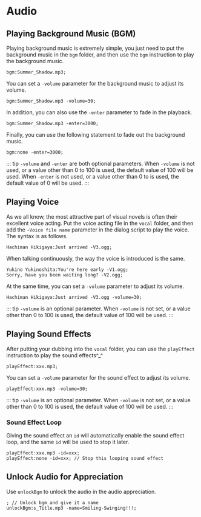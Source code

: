 # Audio

## Playing Background Music (BGM)

Playing background music is extremely simple, you just need to put the background music in the `bgm` folder, and then use the `bgm` instruction to play the background music.

``` ws
bgm:Summer_Shadow.mp3;
```

You can set a `-volume` parameter for the background music to adjust its volume.

``` ws
bgm:Summer_Shadow.mp3 -volume=30;
```

In addition, you can also use the `-enter` parameter to fade in the playback.

``` ws
bgm:Summer_Shadow.mp3 -enter=3000;
```

Finally, you can use the following statement to fade out the background music.

``` ws
bgm:none -enter=3000;
```

::: tip
`-volume` and `-enter` are both optional parameters.
When `-volume` is not used, or a value other than 0 to 100 is used, the default value of 100 will be used.
When `-enter` is not used, or a value other than 0 to is used, the default value of 0 will be used.
:::

## Playing Voice

As we all know, the most attractive part of visual novels is often their excellent voice acting. Put the voice acting file in the `vocal` folder, and then add the `-Voice file name` parameter in the dialog script to play the voice. The syntax is as follows.

``` ws
Hachiman Hikigaya:Just arrived -V3.ogg;
```

When talking continuously, the way the voice is introduced is the same.

``` ws
Yukino Yukinoshita:You're here early -V1.ogg;
Sorry, have you been waiting long? -V2.ogg;
```

At the same time, you can set a `-volume` parameter to adjust its volume.

``` ws
Hachiman Hikigaya:Just arrived -V3.ogg -volume=30;
```

::: tip
`-volume` is an optional parameter.
When `-volume` is not set, or a value other than 0 to 100 is used, the default value of 100 will be used.
:::

## Playing Sound Effects

After putting your dubbing into the `vocal` folder, you can use the `playEffect` instruction to play the sound effects^_^

``` ws
playEffect:xxx.mp3;
```

You can set a `-volume` parameter for the sound effect to adjust its volume.

``` ws
playEffect:xxx.mp3 -volume=30;
```

::: tip
`-volume` is an optional parameter.
When `-volume` is not set, or a value other than 0 to 100 is used, the default value of 100 will be used.
:::

### Sound Effect Loop

Giving the sound effect an `id` will automatically enable the sound effect loop, and the same `id` will be used to stop it later.

``` ws
playEffect:xxx.mp3 -id=xxx;
playEffect:none -id=xxx; // Stop this looping sound effect
```

## Unlock Audio for Appreciation

Use `unlockBgm` to unlock the audio in the audio appreciation.

``` ws
; // Unlock bgm and give it a name
unlockBgm:s_Title.mp3 -name=Smiling-Swinging!!!;
```